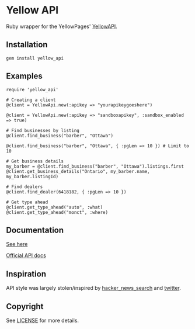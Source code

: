 # Yellow API

Ruby wrapper for the YellowPages' [YellowAPI](http://www.yellowapi.com).

## Installation
    gem install yellow_api

## Examples

    require 'yellow_api'
    
    # Creating a client
    @client = YellowApi.new(:apikey => "yourapikeygoeshere")
    
    @client = YellowApi.new(:apikey => "sandboxapikey", :sandbox_enabled => true)

    # Find businesses by listing
    @client.find_business("barber", "Ottawa")

    @client.find_business("barber", "Ottawa", { :pgLen => 10 }) # Limit to 10

    # Get business details
    my_barber = @client.find_business("barber", "Ottawa").listings.first
    @client.get_business_details("Ontario", my_barber.name, my_barber.listingId)

    # Find dealers
    @client.find_dealer(6418182, { :pgLen => 10 })

    # Get type ahead
    @client.get_type_ahead("auto", :what)
    @client.get_type_ahead("monct", :where)

## Documentation
[See here](http://rdoc.info/github/ianbishop/yellow_api/master/YellowApi)

[Official API docs](http://www.yellowapi.com/docs/places)

## Inspiration
API style was largely stolen/inspired by [hacker_news_search](https://github.com/ryanatwork/hacker_news_search) and [twitter](https://github.com/jnunemaker/twitter).

## Copyright
See [LICENSE](https://github.com/ianbishop/yellow_api/blob/master/LICENSE.md) for more details.
